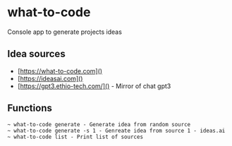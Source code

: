 # what-to-code
Console app to generate projects ideas


## Idea sources
- [https://what-to-code.com]()
- [https://ideasai.com]()
- [https://gpt3.ethio-tech.com/]() - Mirror of chat gpt3


## Functions
```
~ what-to-code generate - Generate idea from random source
~ what-to-code generate -s 1 - Genreate idea from source 1 - ideas.ai
~ what-to-code list - Print list of sources
```
